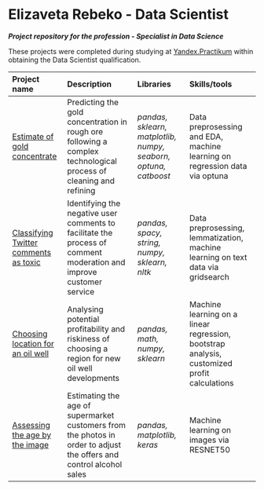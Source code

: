 # Elizaveta Rebeko - Data Scientist

***Project repository for the profession - Specialist in Data Science***

These projects were completed during studying at [Yandex.Practikum](https://practicum.yandex.com) within obtaining the Data Scientist qualification.

| Project name | Description | Libraries | Skills/tools |
| :---------------------- | :---------------------- | :---------------------- | :---------------------- |
| [Estimate of gold concentrate](https://github.com/Hagelslag28/praktikum_projects/tree/gold_concentrate_prediction) | Predicting the gold concentration in rough ore following a complex technological process of cleaning and refining | *pandas, sklearn, matplotlib, numpy, seaborn, optuna, catboost* | Data preprosessing and EDA, machine learning on regression data via optuna |
| [Classifying Twitter comments as toxic](https://github.com/Hagelslag28/praktikum_projects/tree/text_toxicity_analysis) | Identifying the negative user comments to facilitate the process of comment moderation and improve customer service | *pandas, spacy, string, numpy, sklearn, nltk* | Data preprosessing, lemmatization, machine learning on text data via gridsearch |
| [Choosing location for an oil well](https://github.com/Hagelslag28/praktikum_projects/tree/selecting_well_location) | Analysing potential profitability and riskiness of choosing a region for new oil well developments | *pandas, math, numpy, sklearn* | Machine learning on a linear regression, bootstrap analysis, customized profit calculations |
| [Assessing the age by the image](https://github.com/Hagelslag28/praktikum_projects/tree/image_recognition) | Estimating the age of supermarket customers from the photos in order to adjust the offers and control alcohol sales | *pandas, matplotlib, keras* | Machine learning on images via RESNET50 |

